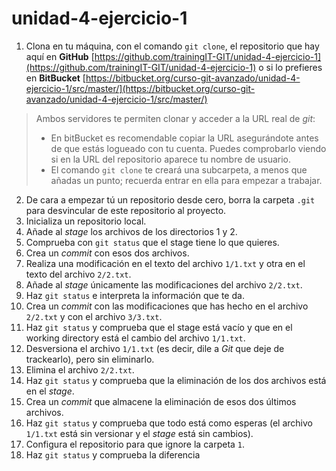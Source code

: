 # unidad-4-ejercicio-1

1. Clona en tu máquina, con el comando `git clone`, el repositorio que hay 
aquí en **GitHub** 
[https://github.com/trainingIT-GIT/unidad-4-ejercicio-1](https://github.com/trainingIT-GIT/unidad-4-ejercicio-1)
o si lo prefieres en **BitBucket**
[https://bitbucket.org/curso-git-avanzado/unidad-4-ejercicio-1/src/master/](https://bitbucket.org/curso-git-avanzado/unidad-4-ejercicio-1/src/master/)

>Ambos servidores te permiten clonar y acceder a la URL real de _git_:
>- En bitBucket es recomendable copiar la URL asegurándote antes de que estás logueado con tu cuenta. Puedes comprobarlo viendo si en la URL del repositorio aparece tu nombre de usuario.
>- El comando `git clone` te creará una subcarpeta, a menos que añadas un punto; recuerda entrar en ella para empezar a trabajar.

2. De cara a empezar tú un repositorio desde cero, borra la carpeta `.git` para desvincular de 
este repositorio al proyecto.
3. Inicializa un repositorio local. 
4. Añade al _stage_ los archivos de los directorios 1 y 2.
5. Comprueba con `git status` que el stage tiene lo que quieres.
6. Crea un _commit_ con esos dos archivos.
7. Realiza una modificación en el texto del archivo `1/1.txt` y otra en el texto del archivo `2/2.txt`.
8. Añade al _stage_ únicamente las modificaciones del archivo `2/2.txt`.
9. Haz `git status` e interpreta la información que te da.
10. Crea un _commit_ con las modificaciones que has hecho en el archivo `2/2.txt` y con el archivo `3/3.txt`.
11. Haz `git status` y comprueba que el stage está vacío y que en el working directory está el cambio del archivo `1/1.txt`.
12. Desversiona el archivo `1/1.txt` (es decir, dile a _Git_ que deje de trackearlo), pero sin eliminarlo. 
13. Elimina el archivo `2/2.txt`.
14. Haz `git status` y comprueba que la eliminación de los dos archivos está en el _stage_.
15. Crea un _commit_ que almacene la eliminación de esos dos últimos archivos.
16. Haz `git status` y comprueba que todo está como esperas (el archivo `1/1.txt` está sin versionar y el _stage_ está sin cambios).
17. Configura el repositorio para que ignore la carpeta `1`.
18. Haz `git status` y comprueba la diferencia
